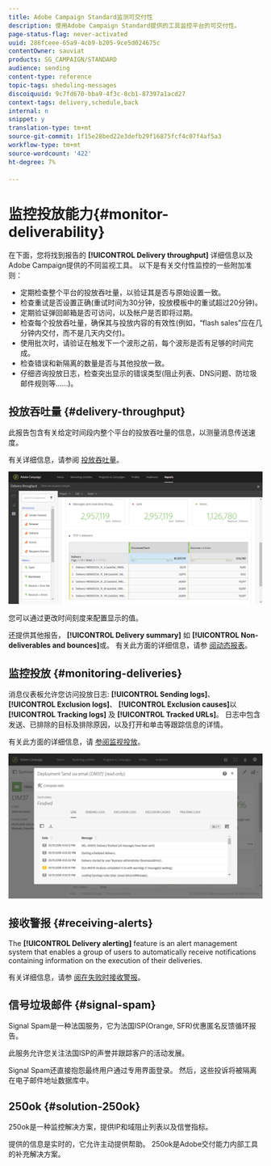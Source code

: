```yaml
---
title: Adobe Campaign Standard监测可交付性
description: 使用Adobe Campaign Standard提供的工具监控平台的可交付性。
page-status-flag: never-activated
uuid: 286fceee-65a9-4cb9-b205-9ce5d024675c
contentOwner: sauviat
products: SG_CAMPAIGN/STANDARD
audience: sending
content-type: reference
topic-tags: sheduling-messages
discoiquuid: 9c7fd670-bba9-4f3c-8cb1-87397a1acd27
context-tags: delivery,schedule,back
internal: n
snippet: y
translation-type: tm+mt
source-git-commit: 1f15e28bed22e3defb29f16875fcf4c07f4af5a3
workflow-type: tm+mt
source-wordcount: '422'
ht-degree: 7%

---
```



# 监控投放能力{#monitor-deliverability}

在下面，您将找到报告的 **[!UICONTROL Delivery throughput]** 详细信息以及Adobe Campaign提供的不同监视工具。 以下是有关交付性监控的一些附加准则：
* 定期检查整个平台的投放吞吐量，以验证其是否与原始设置一致。
* 检查重试是否设置正确(重试时间为30分钟，投放模板中的重试超过20分钟)。
* 定期验证弹回邮箱是否可访问，以及帐户是否即将过期。
* 检查每个投放吞吐量，确保其与投放内容的有效性(例如，“flash sales”应在几分钟内交付，而不是几天内交付)。
* 使用批次时，请验证在触发下一个波形之前，每个波形是否有足够的时间完成。
* 检查错误和新隔离的数量是否与其他投放一致。
* 仔细咨询投放日志，检查突出显示的错误类型(阻止列表、DNS问题、防垃圾邮件规则等……)。

## 投放吞吐量 {#delivery-throughput}

此报告包含有关给定时间段内整个平台的投放吞吐量的信息，以测量消息传送速度。

有关详细信息，请参阅 [投放吞吐量](../../reporting/using/delivery-throughput.md)。

![](assets/delivery_reports_1.png)

您可以通过更改时间刻度来配置显示的值。

还提供其他报告， **[!UICONTROL Delivery summary]** 如 **[!UICONTROL Non-deliverables and bounces]**&#x200B;或。 有关此方面的详细信息，请参 [阅动态报表](../../reporting/using/about-dynamic-reports.md)。

## 监控投放 {#monitoring-deliveries}

消息仪表板允许您访问投放日志: **[!UICONTROL Sending logs]**、 **[!UICONTROL Exclusion logs]**、 **[!UICONTROL Exclusion causes]**&#x200B;以 **[!UICONTROL Tracking logs]** 及 **[!UICONTROL Tracked URLs]**。 日志中包含发送、已排除的目标及排除原因，以及打开和单击等跟踪信息的详情。

有关此方面的详细信息，请 [参阅监视投放](../../sending/using/monitoring-a-delivery.md)。

![](assets/sending_delivery1.png)

## 接收警报 {#receiving-alerts}

The **[!UICONTROL Delivery alerting]** feature is an alert management system that enables a group of users to automatically receive notifications containing information on the execution of their deliveries.

有关详细信息，请参 [阅在失败时接收警报](../../sending/using/receiving-alerts-when-failures-happen.md)。

## 信号垃圾邮件 {#signal-spam}

Signal Spam是一种法国服务，它为法国ISP(Orange, SFR)优惠匿名反馈循环报告。

此服务允许您关注法国ISP的声誉并跟踪客户的活动发展。

Signal Spam还直接抱怨最终用户通过专用界面登录。 然后，这些投诉将被隔离在电子邮件地址数据库中。

## 250ok {#solution-250ok}

250ok是一种监控解决方案，提供IP和域阻止列表以及信誉指标。

提供的信息是实时的，它允许主动提供帮助。 250ok是Adobe交付能力内部工具的补充解决方案。
